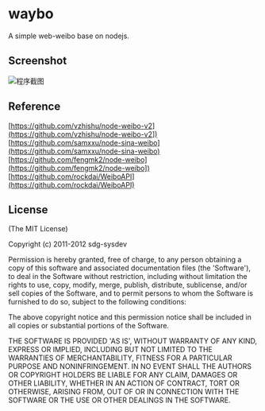 # waybo
A simple web-weibo base on nodejs.

## Screenshot
![程序截图](https://raw.github.com/sdg-sysdev/waybo/master/public/assets/images/ScreenShot1.png)

## Reference
[https://github.com/vzhishu/node-weibo-v2](https://github.com/vzhishu/node-weibo-v2])  
[https://github.com/samxxu/node-sina-weibo](https://github.com/samxxu/node-sina-weibo)  
[https://github.com/fengmk2/node-weibo](https://github.com/fengmk2/node-weibo])  
[https://github.com/rockdai/WeiboAPI](https://github.com/rockdai/WeiboAPI)  


## License 

(The MIT License)

Copyright (c) 2011-2012 sdg-sysdev

Permission is hereby granted, free of charge, to any person obtaining
a copy of this software and associated documentation files (the
'Software'), to deal in the Software without restriction, including
without limitation the rights to use, copy, modify, merge, publish,
distribute, sublicense, and/or sell copies of the Software, and to
permit persons to whom the Software is furnished to do so, subject to
the following conditions:

The above copyright notice and this permission notice shall be
included in all copies or substantial portions of the Software.

THE SOFTWARE IS PROVIDED 'AS IS', WITHOUT WARRANTY OF ANY KIND,
EXPRESS OR IMPLIED, INCLUDING BUT NOT LIMITED TO THE WARRANTIES OF
MERCHANTABILITY, FITNESS FOR A PARTICULAR PURPOSE AND NONINFRINGEMENT.
IN NO EVENT SHALL THE AUTHORS OR COPYRIGHT HOLDERS BE LIABLE FOR ANY
CLAIM, DAMAGES OR OTHER LIABILITY, WHETHER IN AN ACTION OF CONTRACT,
TORT OR OTHERWISE, ARISING FROM, OUT OF OR IN CONNECTION WITH THE
SOFTWARE OR THE USE OR OTHER DEALINGS IN THE SOFTWARE.
